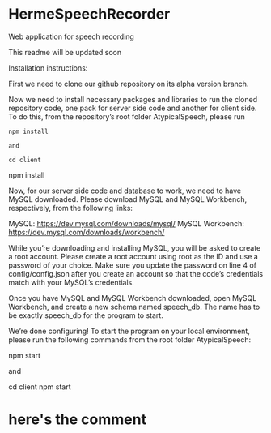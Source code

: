 # HermeSpeechRecorder
Web application for speech recording

This readme will be updated soon

Installation instructions:

First we need to clone our github repository on its alpha version branch. 

Now we need to install necessary packages and libraries to run the cloned repository code, one pack for server side code and another for client side. To do this, from the repository’s root folder AtypicalSpeech, please run

	npm install

	and

	cd client
npm install

Now, for our server side code and database to work, we need to have MySQL downloaded. Please download MySQL and MySQL Workbench, respectively, from the following links:

MySQL: https://dev.mysql.com/downloads/mysql/
MySQL Workbench: https://dev.mysql.com/downloads/workbench/	

While you’re downloading and installing MySQL, you will be asked to create a root account. Please create a root account using root as the ID and use a password of your choice. Make sure you update the password on line 4 of config/config.json after you create an account so that the code’s credentials match with your MySQL’s credentials.

Once you have MySQL and MySQL Workbench downloaded, open MySQL Workbench, and create a new schema named speech_db. The name has to be exactly speech_db for the program to start.

We’re done configuring! To start the program on your local environment, please run the following commands from the root folder AtypicalSpeech:

npm start

and

cd client
npm start

# here's the comment

